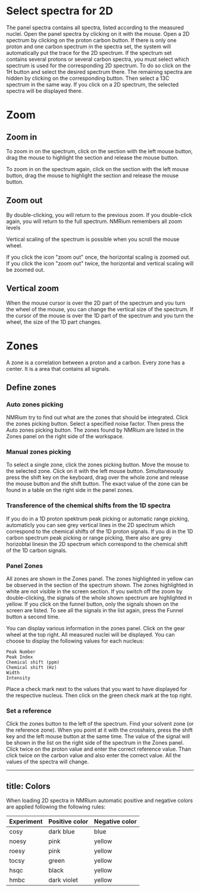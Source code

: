 # Select spectra for 2D

The panel spectra contains all spectra, listed according to the measured nuclei. Open the panel spectra by clicking on it with the mouse. Open a 2D spectrum by clicking on the proton carbon button. If there is only one proton and one carbon spectrum in the spectra set, the system will automatically put the trace for the 2D spectrum. If the spectrum set contains several protons or several carbon spectra, you must select which spectrum is used for the corresponding 2D spectrum. To do so click on the 1H button and select the desired spectrum there. The remaining spectra are hidden by clicking on the corresponding button. Then select a 13C spectrum in the same way. If you click on a 2D spectrum, the selected spectra will be displayed there. 

# Zoom

## Zoom in

To zoom in on the spectrum, click on the section with the left mouse button, drag the mouse to highlight the section and release the mouse button.

To zoom in on the spectrum again, click on the section with the left mouse button, drag the mouse to highlight the section and release the mouse button.

## Zoom out

By double-clicking, you will return to the previous zoom. If you double-click again, you will return to the full spectrum. NMRium remembers all zoom levels

Vertical scaling of the spectrum is possible when you scroll the mouse wheel.

If you click the icon "zoom out" once, the horizontal scaling is zoomed out. If you click the icon "zoom out" twice, the horizontal and vertical scaling will be zoomed out.

## Vertical zoom

When the mouse cursor is over the 2D part of the spectrum and you turn the wheel of the mouse, you can change the vertical size of the spectrum. If the cursor of the mouse is over the 1D part of the spectrum and you turn the wheel, the size of the 1D part changes. 

# Zones

A zone is a correlation between a proton and a carbon. Every zone has a center. It is a area that contains all signals. 

## Define zones

### Auto zones picking

NMRium try to find out what are the zones that should be integrated. Click the zones picking button. Select a specified noise factor. Then press the Auto zones picking button. The zones found by NMRium are listed in the Zones panel on the right side of the workspace.

### Manual zones picking

To select a single zone, click the zones picking button. Move the mouse to the selected zone. Click on it with the left mouse button. Simultaneously press the shift key on the keyboard, drag over the whole zone and release the mouse button and the shift button. The exact value of the zone can be found in a table on the right side in the panel zones.

### Transference of the chemical shifts from the 1D spectra

If you do in a 1D proton spektrum peak picking or automatic range picking, automaticly you can see grey vertical lines in the 2D spectrum which correspond to the chemical shifts of the 1D proton signals. If you di in the 1D carbon spectrum peak picking or range picking, there also are grey horizobtal linesin the 2D spectrum which correspond to the chemical shift of the 1D carbon signals. 

### Panel Zones

All zones are shown in the Zones panel. The zones highlighted in yellow can be observed in the section of the spectrum shown. The zones highlighted in white are not visible in the screen section. If you switch off the zoom by double-clicking, the signals of the whole shown spectrum are highlighted in yellow. If you click on the funnel button, only the signals shown on the screen are listed. To see all the signals in the list again, press the Funnel button a second time. 

You can display various information in the zones panel. Click on the gear wheel at the top right. All measured nuclei will be displayed. You can choose to display the following values for each nucleus:

    Peak Number
    Peak Index
    Chemical shift (ppm)
    Chemical shift (Hz)
    Width
    Intensity

Place a check mark next to the values that you want to have displayed for the respective nucleus. Then click on the green check mark at the top right.

### Set a reference

Click the zones button to the left of the spectrum. Find your solvent zone (or the reference zone). When you point at it with the crosshairs, press the shift key and the left mouse button at the same time. The value of the signal will be shown in the list on the right side of the spectrum in the Zones panel. Click twice on the proton value and enter the correct reference value. Than click twice on the carbon value and also enter the correct value. All the values of the spectra will change. 

---
title: Colors
---

When loading 2D spectra in NMRium automatic positive and negative colors are applied following the following rules:

| Experiment | Positive color | Negative color |
| ---------- | -------------- | -------------- |
| cosy       | dark blue      | blue           |
| noesy      | pink           | yellow         |
| roesy      | pink           | yellow         |
| tocsy      | green          | yellow         |
| hsqc       | black          | yellow         |
| hmbc       | dark violet    | yellow         |
